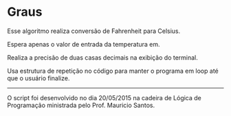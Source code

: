 # Graus
Esse algoritmo realiza conversão de Fahrenheit para Celsius.

Espera apenas o valor de entrada da temperatura em.

Realiza a precisão de duas casas decimais na exibição do terminal.

Usa estrutura de repetição no código para manter o programa em loop até que o usuário finalize.


---
O script foi desenvolvido no dia 20/05/2015 na cadeira de Lógica de Programação ministrada pelo Prof. Mauricio Santos.
